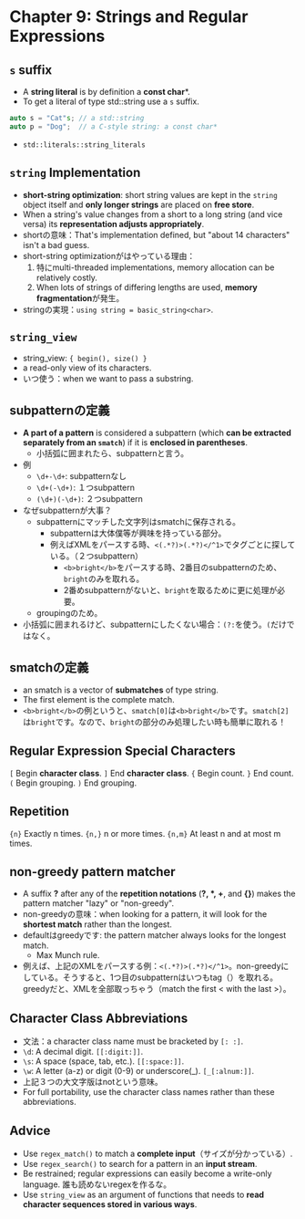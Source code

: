 # Chapter 9: Strings and Regular Expressions
## `s` suffix
- A **string literal** is by definition a **const char***.
- To get a literal of type std::string use a `s` suffix.
```c++
auto s = "Cat"s; // a std::string
auto p = "Dog";  // a C-style string: a const char*
```
- `std::literals::string_literals`

## `string` Implementation
- **short-string optimization**: short string values are kept in the `string` object itself and **only longer strings** are placed on **free store**.
- When a string's value changes from a short to a long string (and vice versa) its **representation adjusts appropriately**.
- shortの意味：That's implementation defined, but "about 14 characters" isn't a bad guess.
- short-string optimizationがはやっている理由：
  1. 特にmulti-threaded implementations, memory allocation can be relatively costly.
  2. When lots of strings of differing lengths are used, **memory fragmentation**が発生。 
- stringの実現：`using string = basic_string<char>`.

## `string_view`
- string_view: `{ begin(), size() }`
- a read-only view of its characters.
- いつ使う：when we want to pass a substring.

## subpatternの定義
- **A part of a pattern** is considered a subpattern (which **can be extracted separately from an `smatch`**) if it is **enclosed in parentheses**.
  - 小括弧に囲まれたら、subpatternと言う。
- 例
  - `\d+-\d+`: subpatternなし
  - `\d+(-\d+)`: １つsubpattern
  - `(\d+)(-\d+)`: ２つsubpattern
- なぜsubpatternが大事？
  - subpatternにマッチした文字列はsmatchに保存される。
    - subpatternは大体僕等が興味を持っている部分。
    - 例えばXMLをパースする時、`<(.*?)>(.*?)</^1>`でタグごとに探している。（２つsubpattern）
      - `<b>bright</b>`をパースする時、2番目のsubpatternのため、`bright`のみを取れる。
      - 2番めsubpatternがないと、`bright`を取るために更に処理が必要。
  - groupingのため。
- 小括弧に囲まれるけど、subpatternにしたくない場合：`(?:`を使う。`(`だけではなく。

## smatchの定義
- an smatch is a vector of **submatches** of type string.
- The first element is the complete match.
- `<b>bright</b>`の例というと、`smatch[0]`は`<b>bright</b>`です。`smatch[2]`は`bright`です。なので、`bright`の部分のみ処理したい時も簡単に取れる！

## Regular Expression Special Characters
`[` Begin **character class**.
`]` End **character class**.
`{` Begin count. 
`}` End count.
`(` Begin grouping.
`)` End grouping.

## Repetition
`{n}`	Exactly n times.
`{n,}`	n or more times.
`{n,m}`	At least n and at most m times.

## non-greedy pattern matcher
- A suffix **?** after any of the **repetition notations** (**?, *, +**, and **{}**) makes the pattern matcher "lazy" or "non-greedy".
- non-greedyの意味：when looking for a pattern, it will look for the **shortest match** rather than the longest.
- defaultはgreedyです: the pattern matcher always looks for the longest match.
  - Max Munch rule.
- 例えば、上記のXMLをパースする例：`<(.*?)>(.*?)</^1>`。non-greedyにしている。そうすると、1つ目のsubpatternはいつもtag（<xxx>）を取れる。greedyだと、XMLを全部取っちゃう（match the first < with the last >）。

## Character Class Abbreviations
- 文法：a character class name must be bracketed by `[: :]`.
- `\d`: A decimal digit. `[[:digit:]]`.
- `\s`: A space (space, tab, etc.). `[[:space:]]`.
- `\w`: A letter (a-z) or digit (0-9) or underscore(\_). `[_[:alnum:]]`.
- 上記３つの大文字版はnotという意味。
- For full portability, use the character class names rather than these abbreviations.

## Advice

- Use `regex_match()` to match a **complete input**（サイズが分かっている）.
- Use `regex_search()` to search for a pattern in an **input stream**.
- Be restrained; regular expressions can easily become a write-only language. 誰も読めないregexを作るな。
- Use `string_view` as an argument of functions that needs to **read character sequences stored in various ways**.